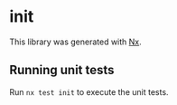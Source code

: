 # init

This library was generated with [Nx](https://nx.dev).

## Running unit tests

Run `nx test init` to execute the unit tests.
